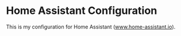 # Home Assistant Configuration
This is my configuration for Home Assistant (www.home-assistant.io).
